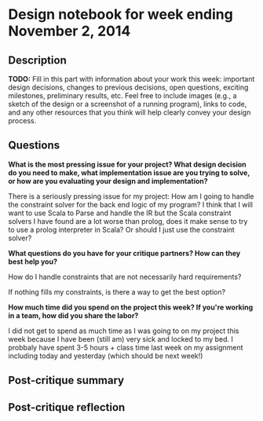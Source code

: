 # Design notebook for week ending November 2, 2014

## Description

**TODO:** Fill in this part with information about your work this week:
important design decisions, changes to previous decisions, open questions,
exciting milestones, preliminary results, etc. Feel free to include images
(e.g., a sketch of the design or a screenshot of a running program), links to
code, and any other resources that you think will help clearly convey your
design process.

## Questions

**What is the most pressing issue for your project? What design decision do
you need to make, what implementation issue are you trying to solve, or how
are you evaluating your design and implementation?**

There is a seriously pressing issue for my project: How am I going to handle the constraint solver for the back end logic of my program? I think that I will want to use Scala to Parse and handle the IR but the Scala constraint solvers I have found are a lot worse than prolog, does it make sense to try to use a prolog interpreter in Scala? Or should I just use the constraint solver?


**What questions do you have for your critique partners? How can they best help
you?**

How do I handle constraints that are not necessarily hard requirements? 

If nothing fills my constraints, is there a way to get the best option?

**How much time did you spend on the project this week? If you're working in a
team, how did you share the labor?**

I did not get to spend as much time as I was going to on my project this week because I have been (still am) very sick and locked to my bed. I probbaly have spent 3-5 hours + class time last week on my assignment including today and yesterday (which should be next week!)

## Post-critique summary

## Post-critique reflection
